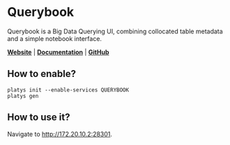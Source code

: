 # Querybook

Querybook is a Big Data Querying UI, combining collocated table metadata and a simple notebook interface. 

**[Website](https://www.querybook.org/)** | **[Documentation](https://www.querybook.org/docs/)** | **[GitHub](https://github.com/pinterest/querybook)** 

## How to enable?

```
platys init --enable-services QUERYBOOK
platys gen
```

## How to use it?

Navigate to <http://172.20.10.2:28301>. 